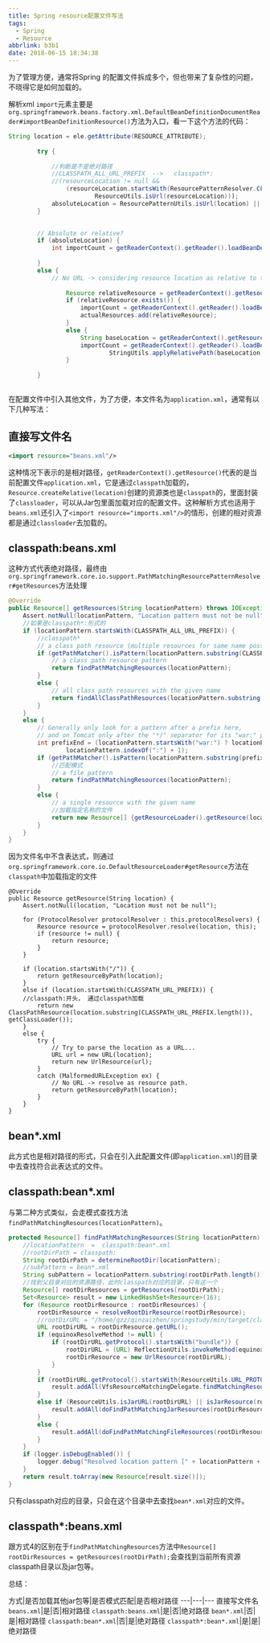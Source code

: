 ```yaml
---
title: Spring resource配置文件写法
tags:
  - Spring
  - Resource
abbrlink: b3b1
date: 2018-06-15 18:34:38
---
```

为了管理方便，通常将Spring 的配置文件拆成多个，但也带来了复杂性的问题，不晓得它是如何加载的。


解析xml `import`元素主要是`org.springframework.beans.factory.xml.DefaultBeanDefinitionDocumentReader#importBeanDefinitionResource()`方法为入口，看一下这个方法的代码：
```java
String location = ele.getAttribute(RESOURCE_ATTRIBUTE);
		
		try {
		
		    //判断是不是绝对路径
		    //CLASSPATH_ALL_URL_PREFIX  -->   classpath*:
		    //(resourceLocation != null &&
				(resourceLocation.startsWith(ResourcePatternResolver.CLASSPATH_ALL_URL_PREFIX) ||
						ResourceUtils.isUrl(resourceLocation)));
			absoluteLocation = ResourcePatternUtils.isUrl(location) || ResourceUtils.toURI(location).isAbsolute();
		}
	

		// Absolute or relative?
		if (absoluteLocation) {
			int importCount = getReaderContext().getReader().loadBeanDefinitions(location, actualResources);
	
		}
		else {
			// No URL -> considering resource location as relative to the current file.
			
				Resource relativeResource = getReaderContext().getResource().createRelative(location);
				if (relativeResource.exists()) {
					importCount = getReaderContext().getReader().loadBeanDefinitions(relativeResource);
					actualResources.add(relativeResource);
				}
				else {
					String baseLocation = getReaderContext().getResource().getURL().toString();
					importCount = getReaderContext().getReader().loadBeanDefinitions(
							StringUtils.applyRelativePath(baseLocation, location), actualResources);
				}
				
		}
		
```
在配置文件中引入其他文件，为了方便，本文件名为`application.xml`，通常有以下几种写法：

## 直接写文件名

```xml
<import resource="beans.xml"/>
```

这种情况下表示的是相对路径，`getReaderContext().getResource()`代表的是当前配置文件`application.xml`，它是通过`classpath`加载的，`Resource.createRelative(location)`创建的资源类也是`classpath`的，里面封装了`classloader`，可以从Jar包里面加载对应的配置文件。这种解析方式也适用于`beans.xml`还引入了`<import resource="imports.xml"/>`的情形，创建的相对资源都是通过`classloader`去加载的。

## classpath:beans.xml

这种方式代表绝对路径，最终由`org.springframework.core.io.support.PathMatchingResourcePatternResolver#getResources`方法处理
```java
@Override
public Resource[] getResources(String locationPattern) throws IOException {
	Assert.notNull(locationPattern, "Location pattern must not be null");
	//如果是classpath*:形式的
	if (locationPattern.startsWith(CLASSPATH_ALL_URL_PREFIX)) {
	    //classpath*
		// a class path resource (multiple resources for same name possible)
		if (getPathMatcher().isPattern(locationPattern.substring(CLASSPATH_ALL_URL_PREFIX.length()))) {
			// a class path resource pattern
			return findPathMatchingResources(locationPattern);
		}
		else {
			// all class path resources with the given name
			return findAllClassPathResources(locationPattern.substring(CLASSPATH_ALL_URL_PREFIX.length()));
		}
	}
	else {
		// Generally only look for a pattern after a prefix here,
		// and on Tomcat only after the "*/" separator for its "war:" protocol.
		int prefixEnd = (locationPattern.startsWith("war:") ? locationPattern.indexOf("*/") + 1 :
				locationPattern.indexOf(":") + 1);
		if (getPathMatcher().isPattern(locationPattern.substring(prefixEnd))) {
		    //匹配模式
			// a file pattern
			return findPathMatchingResources(locationPattern);
		}
		else {
			// a single resource with the given name
			//加载指定名称的文件
			return new Resource[] {getResourceLoader().getResource(locationPattern)};
		}
	}
}
```

因为文件名中不含表达式，则通过`org.springframework.core.io.DefaultResourceLoader#getResource`方法在`classpath`中加载指定的文件
```
@Override
public Resource getResource(String location) {
	Assert.notNull(location, "Location must not be null");

	for (ProtocolResolver protocolResolver : this.protocolResolvers) {
		Resource resource = protocolResolver.resolve(location, this);
		if (resource != null) {
			return resource;
		}
	}

	if (location.startsWith("/")) {
		return getResourceByPath(location);
	}
	else if (location.startsWith(CLASSPATH_URL_PREFIX)) {
	//classpath:开头， 通过classpath加载
		return new ClassPathResource(location.substring(CLASSPATH_URL_PREFIX.length()), getClassLoader());
	}
	else {
		try {
			// Try to parse the location as a URL...
			URL url = new URL(location);
			return new UrlResource(url);
		}
		catch (MalformedURLException ex) {
			// No URL -> resolve as resource path.
			return getResourceByPath(location);
		}
	}
}
```
## bean*.xml
此方式也是相对路径的形式，只会在引入此配置文件(即`application.xml`)的目录中去查找符合此表达式的文件。

## classpath:bean*.xml
与第二种方式类似，会走模式查找方法`findPathMatchingResources(locationPattern)`。
```java
protected Resource[] findPathMatchingResources(String locationPattern) throws IOException {
    //locationPattern  =  classpath:bean*.xml
    //rootDirPath = classpath:
	String rootDirPath = determineRootDir(locationPattern);
	//subPattern = bean*.xml
	String subPattern = locationPattern.substring(rootDirPath.length());
	//找到父目录对应的资源路径，此时classpath对应的目录，只有这一个
	Resource[] rootDirResources = getResources(rootDirPath);
	Set<Resource> result = new LinkedHashSet<Resource>(16);
	for (Resource rootDirResource : rootDirResources) {
		rootDirResource = resolveRootDirResource(rootDirResource);
		//rootDirURL = "/home/qzz/qinzaizhen/springstudy/min/target/classes/"
		URL rootDirURL = rootDirResource.getURL();
		if (equinoxResolveMethod != null) {
			if (rootDirURL.getProtocol().startsWith("bundle")) {
				rootDirURL = (URL) ReflectionUtils.invokeMethod(equinoxResolveMethod, null, rootDirURL);
				rootDirResource = new UrlResource(rootDirURL);
			}
		}
		if (rootDirURL.getProtocol().startsWith(ResourceUtils.URL_PROTOCOL_VFS)) {
			result.addAll(VfsResourceMatchingDelegate.findMatchingResources(rootDirURL, subPattern, getPathMatcher()));
		}
		else if (ResourceUtils.isJarURL(rootDirURL) || isJarResource(rootDirResource)) {
			result.addAll(doFindPathMatchingJarResources(rootDirResource, rootDirURL, subPattern));
		}
		else {
			result.addAll(doFindPathMatchingFileResources(rootDirResource, subPattern));
		}
	}
	if (logger.isDebugEnabled()) {
		logger.debug("Resolved location pattern [" + locationPattern + "] to resources " + result);
	}
	return result.toArray(new Resource[result.size()]);
}
```
只有classpath对应的目录，只会在这个目录中去查找`bean*.xml`对应的文件。
	
## classpath*:beans.xml
跟方式4的区别在于`findPathMatchingResources`方法中`Resource[] rootDirResources = getResources(rootDirPath);`会查找到当前所有资源classpath目录以及jar包等。

总结：

方式|是否加载其他jar包等|是否模式匹配|是否相对路径
---|---|---
直接写文件名`beans.xml`|是|否|相对路径
`classpath:beans.xml`|是|否|绝对路径
`bean*.xml`|否|是|相对路径
`classpath:bean*.xml`|否|是|绝对路径
`classpath*:bean*.xml`|是|是|绝对路径
